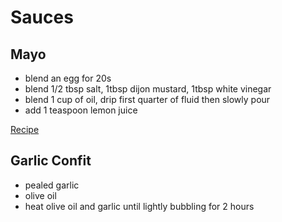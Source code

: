 # Sauces

## Mayo

- blend an egg for 20s
- blend 1/2 tbsp salt, 1tbsp dijon mustard, 1tbsp white vinegar
- blend 1 cup of oil, drip first quarter of fluid then slowly pour
- add 1 teaspoon lemon juice

[Recipe](https://www.inspiredtaste.net/25943/homemade-mayonnaise-recipe/)

## Garlic Confit

- pealed garlic
- olive oil
- heat olive oil and garlic until lightly bubbling for 2 hours
